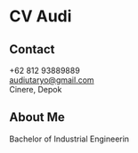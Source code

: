 # CV Audi

## Contact

+62 812 93889889</br>
audiutaryo@gmail.com</br>
Cinere, Depok</br>

## About Me

Bachelor of Industrial Engineerin